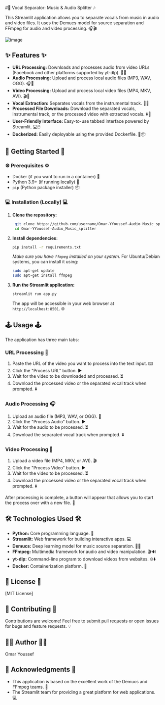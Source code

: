 #🎵 Vocal Separator: Music & Audio Splitter 🎶

This Streamlit application allows you to separate vocals from music in audio and video files. It uses the Demucs model for source separation and FFmpeg for audio and video processing. 🎧🎬

![image](https://github.com/user-attachments/assets/d2095eb1-472f-4aa9-9d8b-466eb59deaeb)


## ✨ Features ✨

*   **URL Processing:** Downloads and processes audio from video URLs (Facebook and other platforms supported by yt-dlp). 🔗🌐
*   **Audio Processing:** Upload and process local audio files (MP3, WAV, OGG). 🎧📂
*   **Video Processing:** Upload and process local video files (MP4, MKV, AVI). 🎬🎥
*   **Vocal Extraction:** Separates vocals from the instrumental track. 🎤🎼
*   **Processed File Downloads:** Download the separated vocals, instrumental track, or the processed video with extracted vocals. ⬇️💾
*   **User-Friendly Interface:** Easy-to-use tabbed interface powered by Streamlit. 💻🖱️
*   **Dockerized:** Easily deployable using the provided Dockerfile. 🐳📦

## 🚀 Getting Started 🚀

### ⚙️ Prerequisites ⚙️

*   Docker (if you want to run in a container) 🐳
*   Python 3.9+ (if running locally) 🐍
*   `pip` (Python package installer) 📦

### 💻 Installation (Locally) 💻

1.  **Clone the repository:**
    ```bash
     git clone https://github.com/username/Omar-YYoussef-Audio_Music_splitter.git
     cd Omar-YYoussef-Audio_Music_splitter
    ```

2.  **Install dependencies:**
    ```bash
    pip install -r requirements.txt
    ```
    *Make sure you have `ffmpeg` installed on your system.* For Ubuntu/Debian systems, you can install it using:
      ```bash
      sudo apt-get update
      sudo apt-get install ffmpeg
      ```
3.  **Run the Streamlit application:**
    ```bash
    streamlit run app.py
    ```
    The app will be accessible in your web browser at `http://localhost:8501`. 🌐

## 🕹️ Usage 🕹️

The application has three main tabs:

### URL Processing 🔗

1.  Paste the URL of the video you want to process into the text input. ⌨️
2.  Click the "Process URL" button. ▶️
3.  Wait for the video to be downloaded and processed. ⏳
4.  Download the processed video or the separated vocal track when prompted. ⬇️

### Audio Processing 🎧

1.  Upload an audio file (MP3, WAV, or OGG). 📂
2.  Click the "Process Audio" button. ▶️
3.  Wait for the audio to be processed. ⏳
4.  Download the separated vocal track when prompted. ⬇️

### Video Processing 🎥

1.  Upload a video file (MP4, MKV, or AVI). 🎬
2.  Click the "Process Video" button. ▶️
3.  Wait for the video to be processed. ⏳
4.  Download the processed video or the separated vocal track when prompted. ⬇️

After processing is complete, a button will appear that allows you to start the process over with a new file. 🔄


## 🛠️ Technologies Used 🛠️

*   **Python:** Core programming language. 🐍
*   **Streamlit:** Web framework for building interactive apps. 💻
*   **Demucs:** Deep learning model for music source separation. 🧠🎶
*   **FFmpeg:** Multimedia framework for audio and video manipulation. 🎬🔊
*   **yt-dlp:** Command-line program to download videos from websites. 🌐⬇️
*   **Docker:** Containerization platform. 🐳

## 📝 License 📝

[MIT License]

## 🤝 Contributing 🤝

Contributions are welcome! Feel free to submit pull requests or open issues for bugs and feature requests. 💡

## 👨‍💻 Author 👨‍💻

Omar Youssef

## 🙏 Acknowledgments 🙏

*   This application is based on the excellent work of the Demucs and FFmpeg teams. 👏
*   The Streamlit team for providing a great platform for web applications. 💻
